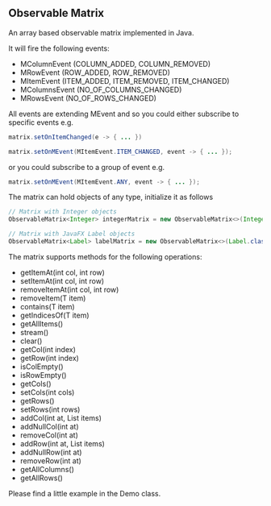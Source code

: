 ## Observable Matrix

An array based observable matrix implemented in Java.

It will fire the following events:
- MColumnEvent (COLUMN_ADDED, COLUMN_REMOVED)
- MRowEvent (ROW_ADDED, ROW_REMOVED)
- MItemEvent (ITEM_ADDED, ITEM_REMOVED, ITEM_CHANGED)
- MColumnsEvent (NO_OF_COLUMNS_CHANGED)
- MRowsEvent (NO_OF_ROWS_CHANGED)

All events are extending MEvent and so you could either 
subscribe to specific events e.g.
```Java
matrix.setOnItemChanged(e -> { ... })

matrix.setOnMEvent(MItemEvent.ITEM_CHANGED, event -> { ... });
```
or you could subscribe to a group of event e.g.
```Java
matrix.setOnMEvent(MItemEvent.ANY, event -> { ... });
```

The matrix can hold objects of any type, initialize it 
as follows
```Java
// Matrix with Integer objects
ObservableMatrix<Integer> integerMatrix = new ObservableMatrix<>(Integer.class, 3, 2);

// Matrix with JavaFX Label objects
ObservableMatrix<Label> labelMatrix = new ObservableMatrix<>(Label.class, 5, 5);

```

The matrix supports methods for the following operations:
- getItemAt(int col, int row)
- setItemAt(int col, int row)
- removeItemAt(int col, int row)
- removeItem(T item)
- contains(T item)
- getIndicesOf(T item)
- getAllItems()
- stream()
- clear()
- getCol(int index)
- getRow(int index)
- isColEmpty()
- isRowEmpty()
- getCols()
- setCols(int cols)
- getRows()
- setRows(int rows)
- addCol(int at, List items)
- addNullCol(int at)
- removeCol(int at)
- addRow(int at, List items)
- addNullRow(int at)
- removeRow(int at)
- getAllColumns()
- getAllRows()
 
 
 Please find a little example in the Demo class.